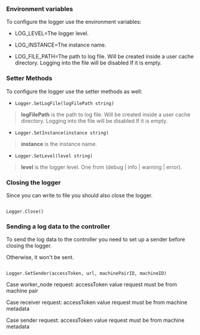 
### Environment variables

To configure the logger use the environment variables:

* LOG_LEVEL=The logger level.

* LOG_INSTANCE=The instance name.

* LOG_FILE_PATH=The path to log file. Will be created inside a user cache directory. Logging into the file will be disabled If it is empty.

### Setter Methods

To configure the logger use the setter methods as well:

* `Logger.SetLogFile(logFilePath string)`

> **logFilePath** is the path to log file. Will be created inside a user
> cache directory. Logging into the file will be disabled If it is
> empty.

* `Logger.SetInstance(instance string)`

> **instance** is the instance name.

* `Logger.SetLevel(level string)`

> **level** is the logger level. One from (debug | info | warning | error).

### Closing the logger

Since you can write to file you should also close the logger.

```golang

Logger.Close()

```

### Sending a log data to the controller

To send the log data to the controller you need to set up a sender before closing the logger.

Otherwise, it won't be sent.

```golang

Logger.SetSender(accessToken, url, machinePairID, machineID)

```

Case worker_node request: accessToken value request must be from machine pair

Case receiver request: accessToken value request must be from machine metadata

Case sender request: accessToken value request must be from machine metadata
